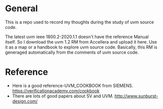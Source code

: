 # General
This is a repo used to record my thoughts during the study of uvm source code.

The latest uvm ieee 1800.2-2020.1.1 doesn't have the reference Manual itself. 
So I download the uvm 1.2 RM from Accellera and upload it here. 
Use it as a map or a handbook to explore uvm source code. 
Basically, this RM is generaged automatically from the comments of uvm source code.

# Reference
* Here is a good reference-UVM_COOKBOOK from SIEMENS. https://verificationacademy.com/cookbook
* There are lots of good papers about SV and UVM. http://www.sunburst-design.com/
